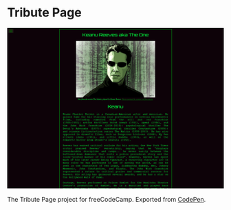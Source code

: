 # Tribute Page

![Tribute Page screenshot](https://raw.githubusercontent.com/emTr0/cdn/master/freecodecamp-tribute-page.png)

The Tribute Page project for freeCodeCamp. Exported from [CodePen](https://codepen.io/emTr0/full/Kjwqoe).
